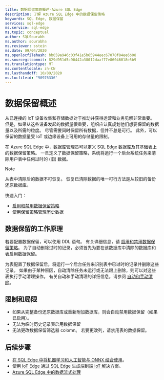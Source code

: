 ```yaml
---
title: 数据保留策略概述-Azure SQL Edge
description: 了解 Azure SQL Edge 中的数据保留策略
keywords: SQL Edge, 数据保留
services: sql-edge
ms.service: sql-edge
ms.topic: conceptual
author: SQLSourabh
ms.author: sourabha
ms.reviewer: sstein
ms.date: 09/04/2020
ms.openlocfilehash: bb059a946c03f41e5b65944eec67070f84ee6b08
ms.sourcegitcommit: 829d951d5c90442a38012daaf77e86046018e5b9
ms.translationtype: MT
ms.contentlocale: zh-CN
ms.lasthandoff: 10/09/2020
ms.locfileid: "90976336"
---
```

# <a name="data-retention-overview"></a>数据保留概述

从已连接的 IoT 设备收集和存储数据对于推动并获得运营和业务见解非常重要。 但是，如果从这些设备发起的数据量很重要，组织应认真规划他们想要保留的数据量以及所需的粒度。 尽管需要同时保留所有数据，但并不总是可行。 此外，可以保留的数据量受 IoT 或边缘设备上可用的存储量的限制。 

在 Azure SQL Edge 中，数据库管理员可以定义 SQL Edge 数据库及其基础表上的数据保留策略。 一旦定义了数据保留策略，系统将运行一个后台系统任务来清除用户表中任何过时的 (旧) 数据。 

> [!Note]
> 从表中清除后的数据不可恢复。 恢复已清除数据的唯一可行方法是从较旧的备份还原数据库。

快速入门：

- [启用和禁用数据保留策略](data-retention-enable-disable.md)
- [使用保留策略管理历史数据](data-retention-cleanup.md)

## <a name="how-data-retention-works"></a>数据保留的工作原理

若要配置数据保留，可以使用 DDL 语句。 有关详细信息，请 [启用和禁用数据保留策略](data-retention-enable-disable.md)。 为了自动删除过时的记录，必须首先为要在该数据库中清除的数据库和表启用数据保留。 

为表配置了数据保留后，将运行一个后台任务来识别表中已过时的记录并删除这些记录。 如果由于某种原因，自动清除任务未运行或无法跟上删除，则可以对这些表执行手动清理操作。 有关自动和手动清理的详细信息，请参阅 [自动和手动清除](data-retention-cleanup.md)。

## <a name="limitations-and-restrictions"></a>限制和局限

- 如果从完整备份还原数据库或重新附加数据库，则会自动禁用数据保留（如果已启用）。 
- 无法为临时历史记录表启用数据保留
- 无法更改数据保留筛选器 colomn。 若要更改列，请禁用表的数据保留。  

## <a name="next-steps"></a>后续步骤

- [在 SQL Edge 中将机器学习和人工智能与 ONNX 结合使用](onnx-overview.md)。
- [使用 IoT Edge 通过 SQL Edge 生成端到端 IoT 解决方案](tutorial-deploy-azure-resources.md)。
- [Azure SQL Edge 中的数据流式处理](stream-data.md)
